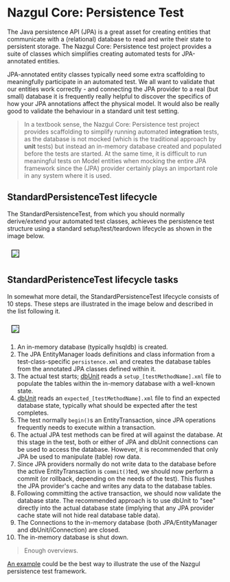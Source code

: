 Nazgul Core: Persistence Test
=============================

The Java persistence API (JPA) is a great asset for creating entities that
communicate with a (relational) database to read and write their state to 
persistent storage. The Nazgul Core: Persistence test project provides a suite
of classes which simplifies creating automated tests for JPA-annotated entities.

JPA-annotated entity classes typically need some extra scaffolding to 
meaningfully participate in an automated test. We all want to validate that
our entities work correctly - and connecting the JPA provider to a real 
(but small) database it is frequently really helpful to discover the specifics
of how your JPA annotations affect the physical model. It would also be
really good to validate the behaviour in a standard unit test setting.

> In a textbook sense, the Nazgul Core: Persistence test project provides 
> scaffolding to simplify running automated **integration** tests, as the database
> is not mocked (which is the traditional approach by **unit** tests) but instead
> an in-memory database created and populated before the tests are started. 
> At the same time, it is difficult to run meaningful tests on Model entities when 
> mocking the entire JPA framework since the (JPA) provider certainly plays an
> important role in any system where it is used.

## StandardPersistenceTest lifecycle

The StandardPersistenceTest, from which you should normally derive/extend your
automated test classes, achieves the persistence test structure using a standard 
setup/test/teardown lifecycle as shown in the image below.   

<img src="images/plantuml/0_overview.png" style="margin:10px; border:1px solid black;" />

## StandardPeristenceTest lifecycle tasks

In somewhat more detail, the StandardPersistenceTest lifecycle consists of 10 steps. 
These steps are illustrated in the image below and described in the list following it.
 
 <img src="images/plantuml/1_test_tasks_overview.png" style="margin:10px; border:1px solid black;" />

1. An in-memory database (typically hsqldb) is created.
2. The JPA EntityManager loads definitions and class information from a test-class-specific 
   `persistence.xml` and creates the database tables from the annotated JPA classes defined within it. 
3. The actual test starts; [dbUnit](http://dbunit.sourceforge.net/) reads a `setup_[testMethodName].xml` file to 
   populate the tables within the in-memory database with a well-known state. 
4. [dbUnit](http://dbunit.sourceforge.net/) reads an `expected_[testMethodName].xml` file 
   to find an expected database state, typically what should be expected after the test completes.
5. The test normally `begin()`s an EntityTransaction, since JPA operations frequently needs to execute within 
   a transaction.
6. The actual JPA test methods can be fired at will against the database. At this stage in the test, both
   or either of JPA and dbUnit connections can be used to access the database. However, it is recommended that
   only JPA be used to manipulate (table) row data.
7. Since JPA providers normally do not write data to the database before the active EntityTransaction is 
   `commit()`ted, we should now perform a commit (or rollback, depending on the needs of the test). This 
   flushes the JPA provider's cache and writes any data to the database tables.
8. Following committing the active transaction, we should now validate the database state. The recommended
   approach is to use dbUnit to "see" directly into the actual database state (implying that any JPA provider
   cache state will not hide real database table data).
9. The Connections to the in-memory database (both JPA/EntityManager and dbUnit/iConnection) are closed.
10. The in-memory database is shut down.
          
> Enough overviews.
 
[An example](standard_example.html) could be the best way to illustrate the use of the 
Nazgul persistence test framework.    
 